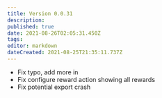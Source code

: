 ```yaml
---
title: Version 0.0.31
description: 
published: true
date: 2021-08-26T02:05:31.450Z
tags: 
editor: markdown
dateCreated: 2021-08-25T21:35:11.737Z
---
```


* Fix typo, add more in
* Fix configure reward action showing all rewards
* Fix potential export crash